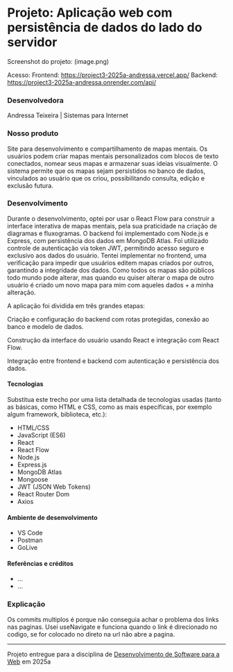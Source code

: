 # Projeto: Aplicação web com persistência de dados do lado do servidor

Screenshot do projeto:
(image.png)


Acesso: 
Frontend: https://project3-2025a-andressa.vercel.app/
Backend: https://project3-2025a-andressa.onrender.com/api/

### Desenvolvedora
Andressa Teixeira | Sistemas para Internet


### Nosso produto

Site para desenvolvimento e compartilhamento de mapas mentais.
Os usuários podem criar mapas mentais personalizados com blocos de texto conectados, nomear seus mapas e armazenar suas ideias visualmente. O sistema permite que os mapas sejam persistidos no banco de dados, vinculados ao usuário que os criou, possibilitando consulta, edição e exclusão futura.


### Desenvolvimento

Durante o desenvolvimento, optei por usar o React Flow para construir a interface interativa de mapas mentais, pela sua praticidade na criação de diagramas e fluxogramas. O backend foi implementado com Node.js e Express, com persistência dos dados em MongoDB Atlas.
Foi utilizado controle de autenticação via token JWT, permitindo acesso seguro e exclusivo aos dados do usuário. Tentei implementar  no frontend, uma verificação para impedir que usuários editem mapas criados por outros, garantindo a integridade dos dados. Como todos os mapas são públicos todo mundo pode alterar, mas quando eu quiser alterar o mapa de outro usuário é criado um novo mapa para mim com aqueles dados + a minha alteração.

A aplicação foi dividida em três grandes etapas:

Criação e configuração do backend com rotas protegidas, conexão ao banco e modelo de dados.

Construção da interface do usuário usando React e integração com React Flow.

Integração entre frontend e backend com autenticação e persistência dos dados.



#### Tecnologias

Substitua este trecho por uma lista detalhada de tecnologias usadas (tanto as básicas, como HTML e CSS, como as mais específicas, por exemplo algum framework, biblioteca, etc.):
- HTML/CSS
- JavaScript (ES6)
- React
- React Flow
- Node.js
- Express.js
- MongoDB Atlas
- Mongoose
- JWT (JSON Web Tokens)
- React Router Dom
- Axios

#### Ambiente de desenvolvimento

- VS Code
- Postman
- GoLive

#### Referências e créditos
- ...
- ...


### Explicação
Os commits multiplos é porque não conseguia achar o problema dos links nas paginas. Usei useNavigate e funciona quando o link é direcionado no codigo, se for colocado no direto na url não abre a pagina. 

---
Projeto entregue para a disciplina de [Desenvolvimento de Software para a Web](http://github.com/andreainfufsm/elc1090-2025a) em 2025a